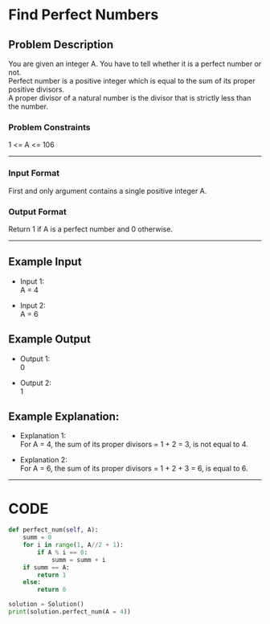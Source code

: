 # Find Perfect Numbers

## Problem Description

You are given an integer A. You have to tell whether it is a perfect number or not. </br> 
Perfect number is a positive integer which is equal to the sum of its proper positive divisors. </br> 
A proper divisor of a natural number is the divisor that is strictly less than the number.</br> 
 
### Problem Constraints
1 <= A <= 106

---

### Input Format
First and only argument contains a single positive integer A.

### Output Format
Return 1 if A is a perfect number and 0 otherwise.

---

## Example Input
- Input 1: </br> 
A = 4

- Input 2: </br> 
A = 6


## Example Output
- Output 1: </br> 
0 

- Output 2: </br> 
1 

## Example Explanation:
- Explanation 1: </br> 
For A = 4, the sum of its proper divisors = 1 + 2 = 3, is not equal to 4.

- Explanation 2: </br> 
For A = 6, the sum of its proper divisors = 1 + 2 + 3 = 6, is equal to 6. 

---

# CODE

```python
def perfect_num(self, A):
    summ = 0
    for i in range(1, A//2 + 1):
        if A % i == 0:
            summ = summ + i
    if summ == A:
        return 1
    else:
        return 0

solution = Solution()
print(solution.perfect_num(A = 4))
```
